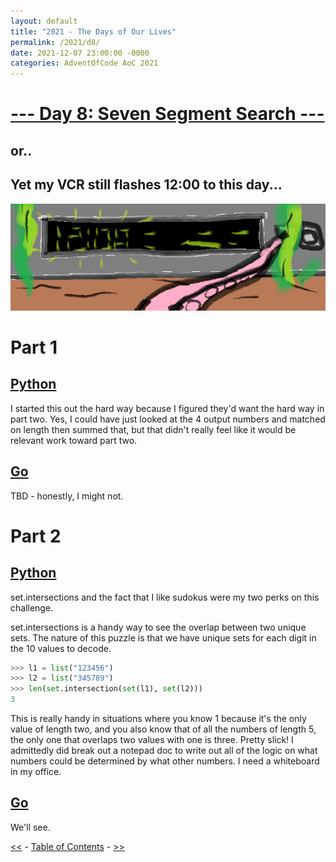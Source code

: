 ```yaml
---
layout: default
title: "2021 - The Days of Our Lives"
permalink: /2021/d8/
date: 2021-12-07 23:00:00 -0000
categories: AdventOfCode AoC 2021
---
```

# [--- Day 8: Seven Segment Search ---](https://adventofcode.com/2021/day/8)
## or..
## Yet my VCR still flashes 12:00 to this day...
![one art please](/docs/assets/img/flashingtwelve.png)
# Part 1

## [Python](https://github.com/aaronlael/AoC-2021/blob/master/AoC_2021_D8P1.py)

I started this out the hard way because I figured they'd want the hard way in part two.  Yes, I could have just looked at the 4 output numbers and matched on length then summed that, but that didn't really feel like it would be relevant work toward part two.

## [Go](https://github.com/aaronlael/AoC-2021-Go/blob/master/aoc_2021_d8.go)

TBD - honestly, I might not.

# Part 2

## [Python](https://github.com/aaronlael/AoC-2021/blob/master/AoC_2021_D8P2.py)

set.intersections and the fact that I like sudokus were my two perks on this challenge.

set.intersections is a handy way to see the overlap between two unique sets.  The nature of this puzzle is that we have unique sets for each digit in the 10 values to decode.
```Python
>>> l1 = list("123456")
>>> l2 = list("345789")
>>> len(set.intersection(set(l1), set(l2)))
3
```
This is really handy in situations where you know 1 because it's the only value of length two, and you also know that of all the numbers of length 5, the only one that overlaps two values with one is three.  Pretty slick!  I admittedly did break out a notepad doc to write out all of the logic on what numbers could be determined by what other numbers.  I need a whiteboard in my office.

## [Go](https://github.com/aaronlael/AoC-2021-Go/blob/master/aoc_2021_d8.go)

We'll see.

[<<](AoC_2021_D7.md) - [Table of Contents](AoC_2021.md) - [>>](Aoc_2021_D9.md)
